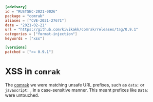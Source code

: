 ```toml
[advisory]
id = "RUSTSEC-2021-0026"
package = "comrak"
aliases = ["CVE-2021-27671"]
date = "2021-02-21"
url = "https://github.com/kivikakk/comrak/releases/tag/0.9.1"
categories = ["format-injection"]
keywords = ["xss"]

[versions]
patched = [">= 0.9.1"]
```

# XSS in `comrak`

The [comrak](https://github.com/kivikakk/comrak) we were matching unsafe URL prefixes, such as `data:` or `javascript:` , in a case-sensitive manner. This meant prefixes like `Data:` were untouched.

